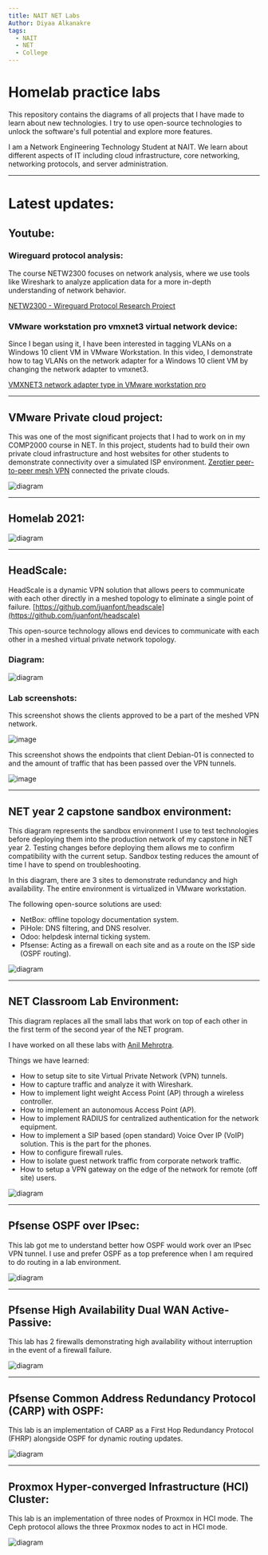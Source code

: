 ```yaml
---
title: NAIT NET Labs
Author: Diyaa Alkanakre
tags:
  - NAIT
  - NET
  - College
---
```

# Homelab practice labs

This repository contains the diagrams of all projects that I have made to learn about new technologies. I try to use open-source technologies to unlock the software's full potential and explore more features.

I am a Network Engineering Technology Student at NAIT. We learn about different aspects of IT including cloud infrastructure, core networking, networking protocols, and server administration.

---

# Latest updates:

## Youtube:

### Wireguard protocol analysis:

The course NETW2300 focuses on network analysis, where we use tools like Wireshark to analyze application data for a more in-depth understanding of network behavior.

[NETW2300 - Wireguard Protocol Research Project](https://youtube.com/live/tQCs9wlxhs0)

### VMware workstation pro vmxnet3 virtual network device:

Since I began using it, I have been interested in tagging VLANs on a Windows 10 client VM in VMware Workstation. In this video, I demonstrate how to tag VLANs on the network adapter for a Windows 10 client VM by changing the network adapter to vmxnet3.

[VMXNET3 network adapter type in VMware workstation pro](https://youtube.com/live/ICRd_e4jr9w)

---

## VMware Private cloud project:

This was one of the most significant projects that I had to work on in my COMP2000 course in NET. In this project, students had to build their own private cloud infrastructure and host websites for other students to demonstrate connectivity over a simulated ISP environment. [Zerotier peer-to-peer mesh VPN](https://www.zerotier.com/) connected the private clouds.

![diagram](NAIT-NET-labs/VMware_Private_Cloud_Project/VMware_Private_Cloud_Diyaa_Alkanakre_COMP2000.drawio.svg)

---

## Homelab 2021:

![diagram](NAIT-NET-labs/Homelab/2021/Home_Network-Primary_Slide.drawio.svg)

---

## HeadScale:

HeadScale is a dynamic VPN solution that allows peers to communicate with each other directly in a meshed topology to eliminate a single point of failure. [https://github.com/juanfont/headscale](https://github.com/juanfont/headscale)

This open-source technology allows end devices to communicate with each other in a meshed virtual private network topology.

### Diagram:

![diagram](NAIT-NET-labs/HeadScale-lab/HeadScale_Research_Project.drawio.svg)

### Lab screenshots:

This screenshot shows the clients approved to be a part of the meshed VPN network.

![image](https://user-images.githubusercontent.com/26883110/221480327-e8c12013-b953-473a-8241-6395cddb2542.png)

This screenshot shows the endpoints that client Debian-01 is connected to and the amount of traffic that has been passed over the VPN tunnels.

![image](https://user-images.githubusercontent.com/26883110/221480516-ddf5424d-a3b0-424e-8de0-20e176d04bd7.png)

---

## NET year 2 capstone sandbox environment:

This diagram represents the sandbox environment I use to test technologies before deploying them into the production network of my capstone in NET year 2. Testing changes before deploying them allows me to confirm compatibility with the current setup. Sandbox testing reduces the amount of time I have to spend on troubleshooting.

In this diagram, there are 3 sites to demonstrate redundancy and high availability. The entire environment is virtualized in VMware workstation.

The following open-source solutions are used:

- NetBox: offline topology documentation system.
- PiHole: DNS filtering, and DNS resolver.
- Odoo: helpdesk internal ticking system.
- Pfsense: Acting as a firewall on each site and as a route on the ISP side (OSPF routing).

![diagram](NAIT-NET-labs/NET_Year_2_Sandbox_Environment/NET_Year2_Capstone_sandbox.drawio.svg)

---

## NET Classroom Lab Environment:

This diagram replaces all the small labs that work on top of each other in the first term of the second year of the NET program.

I have worked on all these labs with [Anil Mehrotra](https://www.linkedin.com/in/anil-mehrotra-4a5475266/).

Things we have learned:

- How to setup site to site Virtual Private Network (VPN) tunnels.
- How to capture traffic and analyze it with Wireshark.
- How to implement light weight Access Point (AP) through a wireless controller.
- How to implement an autonomous Access Point (AP).
- How to implement RADIUS for centralized authentication for the network equipment.
- How to implement a SIP based (open standard) Voice Over IP (VoIP) solution. This is the part for the phones.
- How to configure firewall rules.
- How to isolate guest network traffic from corporate network traffic.
- How to setup a VPN gateway on the edge of the network for remote (off site) users.

![diagram](NAIT-NET-labs/NET_Classroom_Lab_Environment/Classroom_Environment.drawio.svg)

---

## Pfsense OSPF over IPsec:

This lab got me to understand better how OSPF would work over an IPsec VPN tunnel. I use and prefer OSPF as a top preference when I am required to do routing in a lab environment.

![diagram](NAIT-NET-labs/Pfsense_OSPF_over_IPsec/OSPF_over_Hub-in-Spoke-IPsec_VTI_Pfsense.drawio.svg)

---

## Pfsense High Availability Dual WAN Active-Passive:

This lab has 2 firewalls demonstrating high availability without interruption in the event of a firewall failure.

![diagram](NAIT-NET-labs/Pfsense_HA_dual_WAN/Pfsense_HA_CARP-Page-1.drawio.svg)

---

## Pfsense Common Address Redundancy Protocol (CARP) with OSPF:

This lab is an implementation of CARP as a First Hop Redundancy Protocol (FHRP) alongside OSPF for dynamic routing updates.

![diagram](NAIT-NET-labs/Pfsense_CARP_With_OSPF/Pfsense_CARP_with_Single_Area_OSPF-Page-1.drawio.svg)

---

## Proxmox Hyper-converged Infrastructure (HCI) Cluster:

This lab is an implementation of three nodes of Proxmox in HCI mode. The Ceph protocol allows the three Proxmox nodes to act in HCI mode.

![diagram](NAIT-NET-labs/Proxmox_HCI_Cluster/Proxmox_HCI_Lab_exported.drawio.svg)
